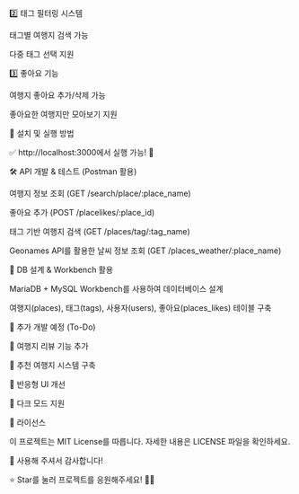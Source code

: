 2️⃣ 태그 필터링 시스템

태그별 여행지 검색 가능

다중 태그 선택 지원

3️⃣ 좋아요 기능

여행지 좋아요 추가/삭제 가능

좋아요한 여행지만 모아보기 지원

🚀 설치 및 실행 방법

✅ http://localhost:3000에서 실행 가능! 🎉

🛠 API 개발 & 테스트 (Postman 활용)

여행지 정보 조회 (GET /search/place/:place_name)

좋아요 추가 (POST /placelikes/:place_id)

태그 기반 여행지 검색 (GET /places/tag/:tag_name)

Geonames API를 활용한 날씨 정보 조회 (GET /places_weather/:place_name)

📌 DB 설계 & Workbench 활용

MariaDB + MySQL Workbench를 사용하여 데이터베이스 설계

여행지(places), 태그(tags), 사용자(users), 좋아요(places_likes) 테이블 구축

🎯 추가 개발 예정 (To-Do)

🔹 여행지 리뷰 기능 추가

🔹 추천 여행지 시스템 구축

🔹 반응형 UI 개선

🔹 다크 모드 지원

📄 라이선스

이 프로젝트는 MIT License를 따릅니다. 자세한 내용은 LICENSE 파일을 확인하세요.

🌟 사용해 주셔서 감사합니다!

⭐️ Star를 눌러 프로젝트를 응원해주세요! 🚀🔥

